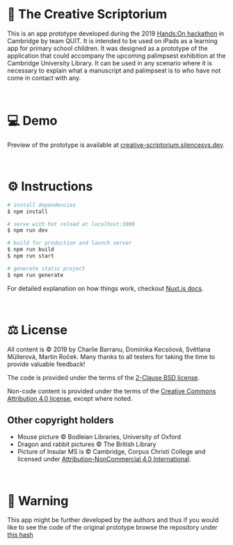 # 📜 The Creative Scriptorium

This is an app prototype developed during the 2019 [Hands:On hackathon](https://projects.history.qmul.ac.uk/handson/) in Cambridge by team QUIT. It is intended to be used on iPads as
a learning app for primary school children. It was designed as a prototype of the application that could accompany the upcoming palimpsest exhibition at the Cambridge University Library. It can be used in any scenario where it is necessary to explain what a manuscript and palimpsest is to who have not come in contact with any.

<br>

# 💻 Demo

Preview of the prototype is available at [creative-scriptorium.silencesys.dev](https://creative-scriptorium.silencesys.dev/).

<br>

# ⚙ Instructions

``` bash
# install dependencies
$ npm install

# serve with hot reload at localhost:3000
$ npm run dev

# build for production and launch server
$ npm run build
$ npm run start

# generate static project
$ npm run generate
```

For detailed explanation on how things work, checkout [Nuxt.js docs](https://nuxtjs.org).

<br>

# ⚖ License
All content is © 2019 by Charlie Barranu, Dominika Kecsöová, Světlana Müllerová, Martin Roček. Many thanks to all testers for taking the time to provide valuable feedback!

The code is provided under the terms of the [2-Clause BSD license](LICENSE.md).

Non-code content is provided under the terms of the [Creative Commons Attribution 4.0 license](https://creativecommons.org/licenses/by/4.0/), except where noted.

## Other copyright holders
* Mouse picture © Bodleian Libraries, University of Oxford
* Dragon and rabbit pictures © The British Library
* Picture of Insular MS is © Cambridge, Corpus Christi College and licensed under [Attribution-NonCommercial 4.0 International](https://creativecommons.org/licenses/by/4.0/).

<br>

# 👾 Warning
This app might be further developed by the authors and thus if you would like to see the code of the original prototype browse the repository under [this hash](https://github.com/silencesys/hands-on-quit/tree/7188c7e1f0870f506142c2dd0d5df149207cf21e)
